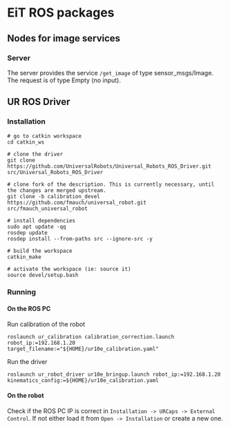 # EiT ROS packages
## Nodes for image services
### Server
The server provides the service `/get_image` of type sensor_msgs/Image. The request is of type Empty (no input).

## UR ROS Driver
### Installation
```
# go to catkin workspace
cd catkin_ws

# clone the driver
git clone https://github.com/UniversalRobots/Universal_Robots_ROS_Driver.git src/Universal_Robots_ROS_Driver

# clone fork of the description. This is currently necessary, until the changes are merged upstream.
git clone -b calibration_devel https://github.com/fmauch/universal_robot.git src/fmauch_universal_robot

# install dependencies
sudo apt update -qq
rosdep update
rosdep install --from-paths src --ignore-src -y

# build the workspace
catkin_make

# activate the workspace (ie: source it)
source devel/setup.bash
```
### Running

#### On the ROS PC
Run calibration of the robot

`roslaunch ur_calibration calibration_correction.launch robot_ip:=192.168.1.20 target_filename:="${HOME}/ur10e_calibration.yaml"`

Run the driver

`roslaunch ur_robot_driver ur10e_bringup.launch robot_ip:=192.168.1.20 kinematics_config:=${HOME}/ur10e_calibration.yaml`

#### On the robot
Check if the ROS PC IP is correct in `Installation -> URCaps -> External Control`. If not either load it from `Open -> Installation` or create a new one.
